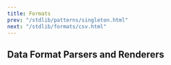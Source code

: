 ```yaml
---
title: Formats
prev: "/stdlib/patterns/singleton.html"
next: "/stdlib/formats/csv.html"
---
```


## Data Format Parsers and Renderers

